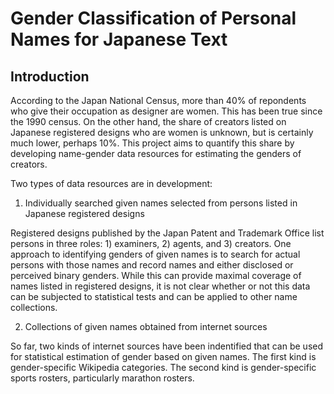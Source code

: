 # Gender Classification of Personal Names for Japanese Text

## Introduction

According to the Japan National Census, more than 40% of repondents who give their occupation as designer are women. This has been true since the 1990 census. On the other hand, the share of creators listed on Japanese registered designs who are women is unknown, but is certainly much lower, perhaps 10%. This project aims to quantify this share by developing name-gender data resources for estimating the genders of creators.

Two types of data resources are in development:

1. Individually searched given names selected from persons listed in Japanese registered designs

Registered designs published by the Japan Patent and Trademark Office list persons in three roles: 1) examiners, 2) agents, and 3) creators. One approach to identifying genders of given names is to search for actual persons with those names and record names and either disclosed or perceived binary genders. While this can provide maximal coverage of names listed in registered designs, it is not clear whether or not this data can be subjected to statistical tests and can be applied to other name collections.

2. Collections of given names obtained from internet sources

So far, two kinds of internet sources have been indentified that can be used for statistical estimation of gender based on given names. The first kind is gender-specific Wikipedia categories. The second kind is gender-specific sports rosters, particularly marathon rosters. 